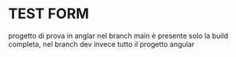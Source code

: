 # TEST FORM

progetto di prova in anglar nel branch main è presente solo la build completa, nel branch dev invece tutto il progetto angular
